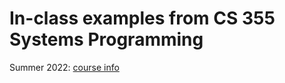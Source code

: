 # In-class examples from CS 355 Systems Programming

Summer 2022: [course info](https://cs.ccsu.edu/~stan/classes/CS355/CS355-SU22.html)
